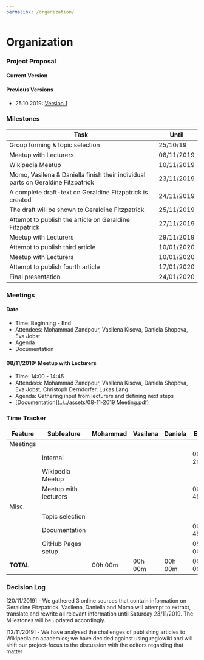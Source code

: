 ```yaml
---
permalink: /organization/
---
```


# Organization

### Project Proposal

#### Current Version

#### Previous Versions
- 25.10.2019: [Version 1](../../assets/ProjectProposal-v1.pdf)

### Milestones

| Task | Until |
|-------|--------|
| Group forming & topic selection | 25/10/19 | DONE |
| Meetup with Lecturers | 08/11/2019 | DONE |
| Wikipedia Meetup | 10/11/2019 | DONE |
| Momo, Vasilena & Daniella finish their individual parts on Geraldine Fitzpatrick | 23/11/2019 | ONGOING |
| A complete draft-text on Geraldine Fitzpatrick is created | 24/11/2019 | - |
| The draft will be shown to Geraldine Fitzpatrick | 25/11/2019 | - |
| Attempt to publish the article on Geraldine Fitzpatrick | 27/11/2019 | - |
| Meetup with Lecturers | 29/11/2019 | - |
| Attempt to publish third article | 10/01/2020 | - |
| Meetup with Lecturers | 10/01/2020 | - |
| Attempt to publish fourth article | 17/01/2020 | - |
| Final presentation | 24/01/2020 | - |


### Meetings
#### Date
- Time: Beginning - End
- Attendees: Mohammad Zandpour, Vasilena Kisova, Daniela Shopova, Eva Jobst
- Agenda
- Documentation

#### 08/11/2019: Meetup with Lecturers
- Time: 14:00 - 14:45
- Attendees: Mohammad Zandpour, Vasilena Kisova, Daniela Shopova, Eva Jobst, Christoph Derndorfer, Lukas Lang
- Agenda: Gathering input from lecturers and defining next steps
- [Documentation](../../assets/08-11-2019 Meeting.pdf)


###  Time Tracker

| Feature | Subfeature | Mohammad | Vasilena | Daniela | Eva |
|-------|--------|--------|--------|--------|--------|
| Meetings |
| | Internal | | | | 00h 20m |
| | Wikipedia Meetup | | | | |
| | Meetup with lecturers | | | | 00h 45m |
| Misc. |
| | Topic selection | | | | |
| | Documentation | | | | 00h 45m |
| | GitHub Pages setup | | | | 05h 00m |
| **TOTAL** | | 00h 00m | 00h 00m | 00h 00m | 00h 00m |

### Decision Log
[20/11/2019] - We gathered 3 online sources that contain information on Geraldine Fitzpatrick. Vasilena, Daniella and Momo will attempt to extract, translate and rewrite all relevant information until Saturday 23/11/2019. The Milestones will be updated accordingly.

[12/11/2019] - We have analysed the challenges of publishing articles to Wikipedia on academics; we have decided against using regiowiki and will shift our project-focus to the discussion with the editors regarding that matter
